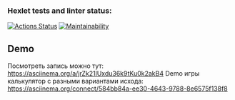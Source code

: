 ### Hexlet tests and linter status:
[![Actions Status](https://github.com/Valo27/java-project-61/actions/workflows/hexlet-check.yml/badge.svg)](https://github.com/Valo27/java-project-61/actions)
[![Maintainability](https://api.codeclimate.com/v1/badges/2409a65ba046b61bb0aa/maintainability)](https://codeclimate.com/github/Valo27/java-project-61/maintainability)

## Demo

Посмотреть запись можно тут: https://asciinema.org/a/jrZk21lUxdu36k9tKu0k2akB4
Demo игры калькулятор с разными вариантами исхода: https://asciinema.org/connect/584bb84a-ee30-4643-9788-8e6575f138f8
